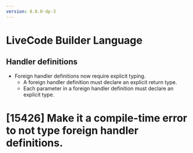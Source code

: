 ```yaml
---
version: 8.0.0-dp-3
---
```

# LiveCode Builder Language

## Handler definitions

* Foreign handler definitions now require explicit typing.
  * A foreign handler definition must declare an explicit return type.
  * Each parameter in a foreign handler definition must declare an explicit type.

# [15426] Make it a compile-time error to not type foreign handler definitions.
